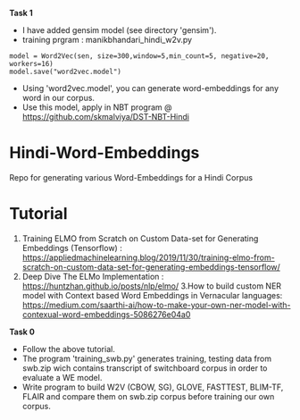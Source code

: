 **Task 1**
* I have added gensim model (see directory 'gensim').
* training prgram : manikbhandari_hindi_w2v.py
```
model = Word2Vec(sen, size=300,window=5,min_count=5, negative=20, workers=16)
model.save("word2vec.model")
```
* Using 'word2vec.model', you can generate word-embeddings for any word in our corpus.
* Use this model, apply in NBT program @ https://github.com/skmalviya/DST-NBT-Hindi 

# Hindi-Word-Embeddings
Repo for generating various Word-Embeddings for a Hindi Corpus

# Tutorial
1. Training ELMO from Scratch on Custom Data-set for Generating Embeddings (Tensorflow) : https://appliedmachinelearning.blog/2019/11/30/training-elmo-from-scratch-on-custom-data-set-for-generating-embeddings-tensorflow/
2. Deep Dive The ELMo Implementation : https://huntzhan.github.io/posts/nlp/elmo/
3.How to build custom NER model with Context based Word Embeddings in Vernacular languages: https://medium.com/saarthi-ai/how-to-make-your-own-ner-model-with-contexual-word-embeddings-5086276e04a0

**Task 0**
* Follow the above tutorial.
* The program 'training_swb.py' generates training, testing data from swb.zip wich contains transcript of switchboard corpus in order to evaluate a WE model.
* Write program to build W2V (CBOW, SG), GLOVE, FASTTEST, BLIM-TF, FLAIR and compare them on swb.zip corpus before training our own corpus.
